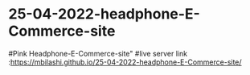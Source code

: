 # 25-04-2022-headphone-E-Commerce-site
#Pink Headphone-E-Commerce-site" 
#live server link :https://mbilashi.github.io/25-04-2022-headphone-E-Commerce-site/
